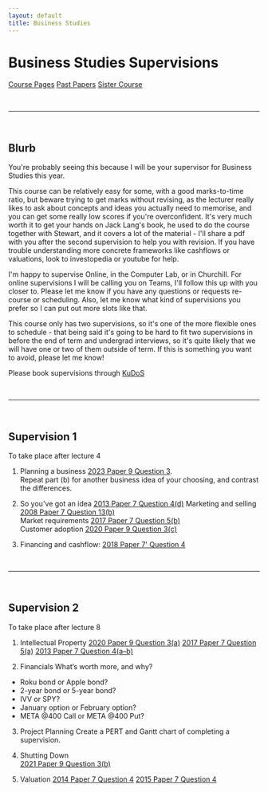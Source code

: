```yaml
---
layout: default
title: Business Studies
---
```


# Business Studies Supervisions
[Course Pages](https://www.cl.cam.ac.uk/teaching/2526/Business/)
[Past Papers](https://www.cl.cam.ac.uk/teaching/exams/pastpapers/t-BusinessStudies.html)
[Sister Course](https://www.cl.cam.ac.uk/teaching/2526/ECommerce/)

<br>

---

<br>

## Blurb

You're probably seeing this because I will be your supervisor for Business Studies this year.

This course can be relatively easy for some, with a good marks-to-time ratio, but beware trying to get marks without revising, as the lecturer really likes to ask about concepts and ideas you actually need to memorise, and you can get some really low scores if you're overconfident. It's very much worth it to get your hands on Jack Lang's book, he used to do the course together with Stewart, and it covers a lot of the material - I'll share a pdf with you after the second supervision to help you with revision. If you have trouble understanding more concrete frameworks like cashflows or valuations, look to investopedia or youtube for help.

I'm happy to supervise Online, in the Computer Lab, or in Churchill. For online supervisions I will be calling you on Teams, I'll follow this up with you closer to. Please let me know if you have any questions or requests re- course or scheduling. Also, let me know what kind of supervisions you prefer so I can put out more slots like that.

This course only has two supervisions, so it's one of the more flexible ones to schedule - that being said it's going to be hard to fit two supervisions in before the end of term and undergrad interviews, so it's quite likely that we will have one or two of them outside of term. If this is something you want to avoid, please let me know!

Please book supervisions through [KuDoS](https://kudos.chu.cam.ac.uk/)

<br>

---

<br>

## Supervision 1
To take place after lecture 4

1. Planning a business 
[2023 Paper 9 Question 3](https://www.cl.cam.ac.uk/teaching/exams/pastpapers/y2023p9q3.pdf).  
Repeat part (b) for another business idea of your choosing, and contrast the differences.

2. So you've got an idea [2013 Paper 7 Question 4(d)](https://www.cl.cam.ac.uk/teaching/exams/pastpapers/y2013p7q4.pdf)
Marketing and selling [2008 Paper 7 Question 13(b)](https://www.cl.cam.ac.uk/teaching/exams/pastpapers/y2008p7q13.pdf)  
Market requirements [2017 Paper 7 Question 5(b)](https://www.cl.cam.ac.uk/teaching/exams/pastpapers/y2017p7q5.pdf)  
Customer adoption [2020 Paper 9 Question 3(c)](https://www.cl.cam.ac.uk/teaching/exams/pastpapers/y2020p9q3.pdf)

3. Financing and cashflow: [2018 Paper 7' Question 4](https://www.cl.cam.ac.uk/teaching/exams/pastpapers/y2018p27q4.pdf)

<br>

---

<br>

## Supervision 2
To take place after lecture 8

1. Intellectual Property
[2020 Paper 9 Question 3(a)](https://www.cl.cam.ac.uk/teaching/exams/pastpapers/y2020p9q3.pdf) 
[2017 Paper 7 Question 5(a)](https://www.cl.cam.ac.uk/teaching/exams/pastpapers/y2017p7q5.pdf) 
[2013 Paper 7 Question 4(a–b)](https://www.cl.cam.ac.uk/teaching/exams/pastpapers/y2013p7q4.pdf)

2. Financials
What’s worth more, and why?  
- Roku bond or Apple bond?  
- 2-year bond or 5-year bond?  
- IVV or SPY?
- January option or February option?  
- META @400 Call or META @400 Put?


3. Project Planning
Create a PERT and Gantt chart of completing a supervision.

4. Shutting Down  
[2021 Paper 9 Question 3(b)](https://www.cl.cam.ac.uk/teaching/exams/pastpapers/y2021p9q3.pdf)

5. Valuation 
[2014 Paper 7 Question 4](https://www.cl.cam.ac.uk/teaching/exams/pastpapers/y2014p7q4.pdf)
[2015 Paper 7 Question 4](https://www.cl.cam.ac.uk/teaching/exams/pastpapers/y2015p7q4.pdf)